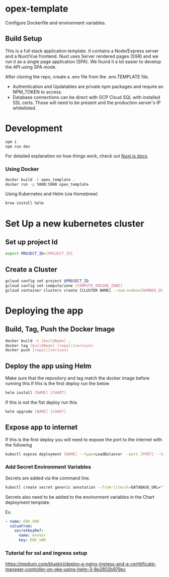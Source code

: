 # opex-template

Configure Dockerfile and environment variables.

## Build Setup

This is a full stack application template. It contains a Node/Express server and a Nuxt/Vue frontend. Nuxt uses Server rendered pages (SSR) and we run it as a single page application (SPA). We found it a lot easier to develop the API using SPA mode.

After cloning the repo, create a .env file from the .env.TEMPLATE file.

- Authentication and Updatables are private npm packages and require an NPM_TOKEN to access.
- Database connections can be direct with GCP Cloud SQL with installed SSL certs. Those will need to be present and the production server's IP whitelisted.

# Development

``` bash
npm i
npm run dev
```

For detailed explanation on how things work, check out [Nuxt.js docs](https://nuxtjs.org).

### Using Docker

``` bash
docker build -t opex_template .
docker run -p 5000:5000 opex_template
```

Using Kubernetes and Helm (via Homebrew)

``` bash
brew install helm
```

# Set Up a new kubernetes cluster

## Set up project Id
``` bash
export PROJECT_ID=[PROJECT_ID]
```

## Create a Cluster
``` bash
gcloud config set project $PROJECT_ID
gcloud config set compute/zone [COMPUTE_ENGINE_ZONE]
gcloud container clusters create [CLUSTER NAME] --num-nodes=[NUMBER_OF_NODES]
```

# Deploying the app

## Build, Tag, Push the Docker Image

``` bash
docker build -t [buildName] .
docker tag [buildName] [repo]:[version]
docker push [repo]:[version]
```

## Deploy the app using Helm
Make sure that the repository and tag match the docker image before running this
If this is the first deploy run the below
``` bash
helm install [NAME] [CHART]
```
If this is not the fist deploy run this
``` bash
helm upgrade [NAME] [CHART]
```

## Expose app to internet
If this is the first deploy you will need to expose the port to the internet with the following
```bash
kubectl expose deployment [NAME] --type=LoadBalancer --port [PORT] --target-port [TARGET_PORT]
```

### Add Secret Environment Variables

Secrets are added via the command line.
```bash
kubectl create secret generic annotation --from-literal=DATABASE_URL=""
```
Secrets also need to be added to the environment variables in the Chart deployment template.

Ex.
``` yaml
- name: ENV_VAR
  valueFrom:
    secretKeyRef:
      name: envVar
      key: ENV_VAR
```

### Tutorial for ssl and ingress setup
https://medium.com/bluekiri/deploy-a-nginx-ingress-and-a-certitificate-manager-controller-on-gke-using-helm-3-8e2802b979ec
